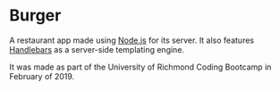 # Burger

A restaurant app made using [Node.js](https://nodejs.org) for its server. It also features [Handlebars](https://handlebarsjs.com) as a server-side templating engine.

It was made as part of the University of Richmond Coding Bootcamp in February of 2019.